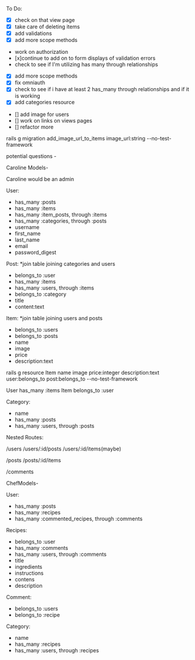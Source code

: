 To Do:
- [x] check on that view page
- [x] take care of deleting items
- [x] add validations
- [x] add more scope methods
- work on authorization
- [x]continue to add on to form displays of validation errors
- check to see if I'm utilizing has many through relationships
- [x] add more scope methods
- [x] fix omniauth
- [x] check to see if i have at least 2 has_many through relationships and if it is working
- [x] add categories resource
- [] add image for users
- [] work on links on views pages
- [] refactor more

rails g migration add_image_url_to_items image_url:string --no-test-framework

potential questions -



Caroline Models-

Caroline would be an admin

User:
- has_many :posts
- has_many :items
- has_many :item_posts, through :items
- has_many :categories, through :posts
- username
- first_name
- last_name
- email 
- password_digest  

Post: *join table joining categories and users
- belongs_to :user
- has_many :items
- has_many :users, through :items
- belongs_to :category 
- title
- content:text

Item: *join table joining users and posts
- belongs_to :users
- belongs_to :posts
- name
- image
- price
- description:text

rails g resource Item name image price:integer description:text user:belongs_to post:belongs_to --no-test-framework

User has_many :items 
Item belongs_to :user 

Category:
- name
- has_many :posts
- has_many :users, through :posts


Nested Routes:

/users
/users/:id/posts
/users/:id/items(maybe)

/posts
/posts/:id/items

/comments
















ChefModels- 

User:
- has_many :posts
-  has_many :recipes
- has_many :commented_recipes, through :comments


Recipes:
- belongs_to :user
- has_many :comments
- has_many :users, through :comments
- title
- ingredients
- instructions
- contens
- description

Comment:
- belongs_to :users
- belongs_to :recipe

Category: 
- name
- has_many :recipes
- has_many :users, through :recipes
